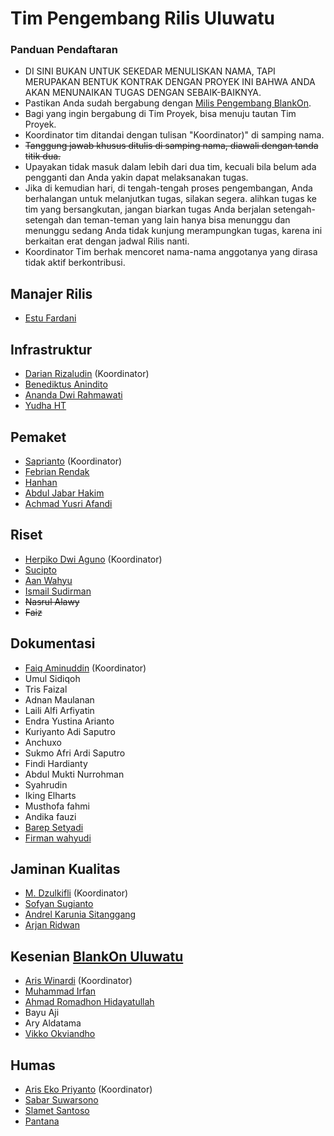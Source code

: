 # Tim Pengembang Rilis Uluwatu

### Panduan Pendaftaran

- DI SINI BUKAN UNTUK SEKEDAR MENULISKAN NAMA, TAPI MERUPAKAN BENTUK KONTRAK DENGAN PROYEK INI BAHWA ANDA AKAN MENUNAIKAN TUGAS DENGAN SEBAIK-BAIKNYA.
- Pastikan Anda sudah bergabung dengan [Milis Pengembang BlankOn](https://groups.google.com/group/BlankOn-dev).
- Bagi yang ingin bergabung di Tim Proyek, bisa menuju tautan Tim Proyek.
- Koordinator tim ditandai dengan tulisan "Koordinator)" di samping nama.
- ~~Tanggung jawab khusus ditulis di samping nama, diawali dengan tanda titik dua.~~
- Upayakan tidak masuk dalam lebih dari dua tim, kecuali bila belum ada pengganti dan Anda yakin dapat melaksanakan tugas.
- Jika di kemudian hari, di tengah-tengah proses pengembangan, Anda berhalangan untuk melanjutkan tugas, silakan segera. alihkan tugas ke tim yang bersangkutan, jangan biarkan tugas Anda berjalan setengah-setengah dan teman-teman yang lain hanya bisa menunggu dan menunggu sedang Anda tidak kunjung merampungkan tugas, karena ini berkaitan erat dengan jadwal Rilis nanti.
- Koordinator Tim berhak mencoret nama-nama anggotanya yang dirasa tidak aktif berkontribusi.

## Manajer Rilis

- [Estu Fardani](https://github.com/tuanpembual)

## Infrastruktur

- [Darian Rizaludin](https://github.com/darianrizaludin) (Koordinator)
- [Benediktus Anindito](https://github.com/benben159) 
- [Ananda Dwi Rahmawati](https://github.com/misskecupbung)
- [Yudha HT](https://github.com/yht)

## Pemaket
- [Saprianto](https://github.com/antosamalona) (Koordinator)
- [Febrian Rendak](https://github.com/febrianrendak)
- [Hanhan](https://github.com/hahn)
- [Abdul Jabar Hakim](https://github.com/hak11)
- [Achmad Yusri Afandi](http://github.com/yusrideb)

## Riset

- [Herpiko Dwi Aguno](https://github.com/herpiko) (Koordinator)
- [Sucipto](https://github.com/showcheap)
- [Aan Wahyu](https://github.com/aancw)
- [Ismail Sudirman](https://github.com/i5um41ru)
- ~~Nasrul Alawy~~
- ~~Faiz~~

## Dokumentasi
- [Faiq Aminuddin](https://github.com/FaiqAminuddin) (Koordinator)
- Umul Sidiqoh
- Tris Faizal
- Adnan Maulanan
- Laili Alfi Arfiyatin
- Endra Yustina Arianto
- Kuriyanto Adi Saputro
- Anchuxo
- Sukmo Afri Ardi Saputro
- Findi Hardianty
- Abdul Mukti Nurrohman
- Syahrudin
- Iking Elharts
- Musthofa fahmi
- Andika fauzi
- [Barep Setyadi](https://github.com/barepset)
- [Firman wahyudi](https://github.com/firmanwyd)

## Jaminan Kualitas
- [M. Dzulkifli](https://github.com/mdzulkifli) (Koordinator)
- [Sofyan Sugianto](https://github.com/artemtech)
- [Andrel Karunia Sitanggang](https://github.com/buruhnih/)
- [Arjan Ridwan](https://github.com/arjan20)

## Kesenian [BlankOn Uluwatu](https://github.com/blankon/blankon-uluwatu-kesenian)

- [Aris Winardi](http://github.com/winardiaris/) (Koordinator)
- [Muhammad Irfan](https://github.com/irfanpule)
- [Ahmad Romadhon Hidayatullah](https://github.com/raniaamina)
- Bayu Aji
- Ary Aldatama
- [Vikko Okviandho](https://github.com/belthsazarliem)

## Humas

- [Aris Eko Priyanto](http://github.com/arisgith/) (Koordinator)
- [Sabar Suwarsono](http://github.com/soewarsono/)
- [Slamet Santoso](http://github.com/slamets75/)
- [Pantana](https://github.com/Pantana/)

